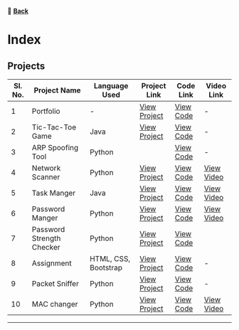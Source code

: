 🔗 **[Back](index.md)**

# Index

## Projects

| Sl. No. | Project Name       | Language Used | Project Link                                           | Code Link                                             | Video Link                                      |
|---------|--------------------|---------------|--------------------------------------------------------|------------------------------------------------------|------------------------------------------------|
| 1       | Portfolio    |       -   | [View Project](https://tarunkumar910.github.io/) | [View Code](https://github.com/tarunkumar910/tarunkumar910.github.io) | - |
| 2       | Tic-Tac-Toe Game    | Java          |  [View Project](https://github.com/tarunkumar910/tic_tac_to_game/blob/main/image/Tic_tac_to.png) | [View Code](https://github.com/tarunkumar910/tic_tac_to_game) | - |
| 3       | ARP Spoofing Tool   | Python        |   | [View Code](https://github.com/tarunkumar910/ARP_SPOOFING) | - |
| 4       | Network Scanner     | Python        |  [View Project](https://github.com/tarunkumar910/network_scanner/blob/main/Screenshot_2025-01-18_23_28_15.png) | [View Code](https://github.com/tarunkumar910/network_scanner) | [View Video](https://youtu.be/OFWeUz2npp0?si=T_quFFdb3d07FnMA) |
| 5       | Task Manger   | Java         |  [View Project](https://github.com/tarunkumar910/Task_manger/blob/main/image/Screenshot%202025-01-14%20121948.png) | [View Code](https://github.com/tarunkumar910/Task_manger) | [View Video](https://youtube.com/shorts/v40m01kb5qo?si=MbMDlcveCzLe6K1C)  |
| 6       |Password Manger    | Python        |  [View Project](https://github.com/tarunkumar910/RD_INFRO_TECHNOLOGY/blob/main/Password%20manager%20Guide/image/image.png) | [View Code](https://github.com/tarunkumar910/RD_INFRO_TECHNOLOGY/tree/main/Password%20manager%20Guide) | [View Video](https://github.com/tarunkumar910/RD_INFRO_TECHNOLOGY/blob/main/Password%20manager%20Guide/password%20manger.mp4)  |
| 7       | Password Strength Checker     | Python        |  [View Project](https://github.com/tarunkumar910/password_strength_checker/blob/main/image/image.png)| [View Code](https://github.com/tarunkumar910/password_strength_checker) |  |
| 8       | Assignment     | HTML, CSS, Bootstrap        |  [View Project](https://tarunkumar910.github.io/Assignment/) | [View Code](https://github.com/tarunkumar910/Assignment) | - |
| 9      | Packet Sniffer     | Python        | [View Project](https://github.com/tarunkumar910/packet_sniffing/blob/main/image.png) | [View Code](https://github.com/tarunkumar910/packet_sniffing) | - |
| 10    | MAC changer   | Python        |   [View Project](https://github.com/tarunkumar910/mac_changer/blob/main/Screenshot_2025-01-21_16_08_25.png) | [View Code](https://github.com/tarunkumar910/mac_changer) | [View Video](https://youtu.be/gPVLDaoKhQ0?si=J01ANTGrWzZP3xUY) |





---
